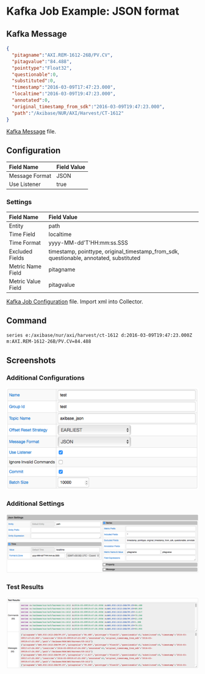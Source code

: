 # Kafka Job Example: JSON format

## Kafka Message

```json
{
  "pitagname":"AXI.REM-1612-26B/PV.CV",
  "pitagvalue":"84.488",
  "pointtype":"Float32",
  "questionable":0,
  "substituted":0,
  "timestamp":"2016-03-09T17:47:23.000",
  "localtime":"2016-03-09T19:47:23.000",
  "annotated":0,
  "original_timestamp_from_sdk":"2016-03-09T19:47:23.000",
  "path":"/Axibase/NUR/AXI/Harvest/CT-1612"
}
```

[Kafka Message](message.json) file.

## Configuration

Field Name | Field Value
:--------- | :----------
Message Format | JSON
Use Listener | true

### Settings

Field Name         | Field Value
:----------------- | :----------
Entity     | path
Time Field         | localtime
Time Format        | yyyy-MM-dd'T'HH:mm:ss.SSS
Excluded Fields    | timestamp, pointtype, original_timestamp_from_sdk, questionable, annotated, substituted
Metric Name Field  | pitagname
Metric Value Field | pitagvalue

[Kafka Job Configuration](kafka_job_configuration.xml) file. Import xml into Collector.

## Command

```ls
series e:/axibase/nur/axi/harvest/ct-1612 d:2016-03-09T19:47:23.000Z m:AXI.REM-1612-26B/PV.CV=84.488
```

## Screenshots

### Additional Configurations

![](images/configuration.png)

### Additional Settings

![](images/settings.png)

### Test Results

![](images/test_results.png)

